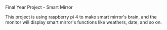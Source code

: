 Final Year Project - Smart Mirror

This project is using raspberry pi 4 to make smart mirror's brain, and the monitor will display smart mirror's functions like weathers, date, and so on.

